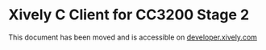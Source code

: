 # Xively C Client for CC3200 Stage 2

This document has been moved and is accessible on [developer.xively.com](https://developer.xively.com/docs/ti-cc3200-advanced)
